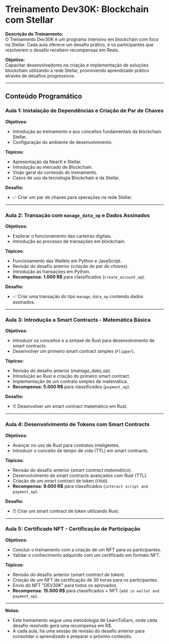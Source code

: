 # Treinamento Dev30K: Blockchain com Stellar

**Descrição do Treinamento:**  
O Treinamento Dev30K é um programa intensivo em blockchain com foco na Stellar. Cada aula oferece um desafio prático, e os participantes que resolverem o desafio recebem recompensas em Reais.

**Objetivo:**  
Capacitar desenvolvedores na criação e implementação de soluções blockchain utilizando a rede Stellar, promovendo aprendizado prático através de desafios progressivos.

---

## Conteúdo Programático

### Aula 1: Instalação de Dependências e Criação de Par de Chaves

**Objetivos:**

- Introdução ao treinamento e aos conceitos fundamentais da blockchain Stellar.
- Configuração do ambiente de desenvolvimento.

**Tópicos:**

- Apresentação da NearX e Stellar.
- Introdução ao mercado de Blockchain.
- Visão geral do conteúdo do treinamento.
- Casos de uso da tecnologia Blockchain e da Stellar.

**Desafio:**

- ✅ Criar um par de chaves para operações na rede Stellar.

---

### Aula 2: Transação com `manage_data_op` e Dados Assinados

**Objetivos:**

- Explorar o funcionamento das carteiras digitais.
- Introdução ao processo de transações em blockchain.

**Tópicos:**

- Funcionamento das Wallets em Python e JavaScript.
- Revisão do desafio anterior (_criação de par de chaves_).
- Introdução às transações em Python.
- **Recompensa:** **1.000 R$** para classificados (`create_account_op`).

**Desafio:**

- ✅ Criar uma transação do tipo `manage_data_op` contendo dados assinados.

---

### Aula 3: Introdução a Smart Contracts - Matemática Básica

**Objetivos:**

- Introduzir os conceitos e a sintaxe de Rust para desenvolvimento de smart contracts.
- Desenvolver um primeiro smart contract simples (`Flipper`).

**Tópicos:**

- Revisão do desafio anterior (_manage_data_op_).
- Introdução ao Rust e criação do primeiro smart contract.
- Implementação de um contrato simples de matemática.
- **Recompensa:** **5.000 R$** para classificados (`payment_op`).

**Desafio:**

- ⏰ Desenvolver um smart contract matemático em Rust.

---

### Aula 4: Desenvolvimento de Tokens com Smart Contracts

**Objetivos:**

- Avançar no uso de Rust para contratos inteligentes.
- Introduzir o conceito de tempo de vida (TTL) em smart contracts.

**Tópicos:**

- Revisão do desafio anterior (_smart contract matemático_).
- Desenvolvimento de smart contracts avançados com Rust (TTL).
- Criação de um smart contract de token (`CRUD`).
- **Recompensa:** **9.000 R$** para classificados (`interact script and payment_op`).

**Desafio:**

- ⏰ Criar um smart contract de token utilizando Rust.

---

### Aula 5: Certificado NFT - Certificação de Participação

**Objetivos:**

- Concluir o treinamento com a criação de um NFT para os participantes.
- Validar o conhecimento adquirido com um certificado em formato NFT.

**Tópicos:**

- Revisão do desafio anterior (_smart contract de token_).
- Criação de um NFT de certificação de 30 horas para os participantes.
- Envio do NFT "DEV30K" para todos os aprovados.
- **Recompensa:** **15.000 R$** para classificados + NFT (`add in wallet and payment_op`).

---

**Notas:**

- Este treinamento segue uma metodologia de LearnToEarn, onde cada desafio resolvido gera uma recompensa em R$.
- A cada aula, há uma sessão de revisão do desafio anterior para consolidar o aprendizado e preparar o próximo conteúdo.
